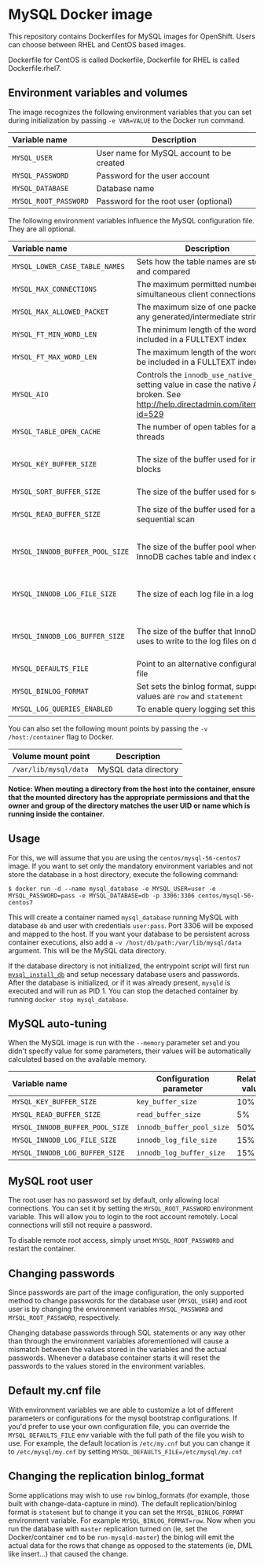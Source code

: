 MySQL Docker image
==================

This repository contains Dockerfiles for MySQL images for OpenShift.
Users can choose between RHEL and CentOS based images.

Dockerfile for CentOS is called Dockerfile, Dockerfile for RHEL is called
Dockerfile.rhel7.


Environment variables and volumes
----------------------------------

The image recognizes the following environment variables that you can set during
initialization by passing `-e VAR=VALUE` to the Docker run command.

|    Variable name       |    Description                            |
| :--------------------- | ----------------------------------------- |
|  `MYSQL_USER`          | User name for MySQL account to be created |
|  `MYSQL_PASSWORD`      | Password for the user account             |
|  `MYSQL_DATABASE`      | Database name                             |
|  `MYSQL_ROOT_PASSWORD` | Password for the root user (optional)     |

The following environment variables influence the MySQL configuration file. They are all optional.

|    Variable name                |    Description                                                    |    Default
| :------------------------------ | ----------------------------------------------------------------- | -------------------------------
|  `MYSQL_LOWER_CASE_TABLE_NAMES` | Sets how the table names are stored and compared                  |  0
|  `MYSQL_MAX_CONNECTIONS`        | The maximum permitted number of simultaneous client connections   |  151
|  `MYSQL_MAX_ALLOWED_PACKET`     | The maximum size of one packet or any generated/intermediate string | 200M
|  `MYSQL_FT_MIN_WORD_LEN`        | The minimum length of the word to be included in a FULLTEXT index |  4
|  `MYSQL_FT_MAX_WORD_LEN`        | The maximum length of the word to be included in a FULLTEXT index |  20
|  `MYSQL_AIO`                    | Controls the `innodb_use_native_aio` setting value in case the native AIO is broken. See http://help.directadmin.com/item.php?id=529 |  1
|  `MYSQL_TABLE_OPEN_CACHE`       | The number of open tables for all threads                         |  400
|  `MYSQL_KEY_BUFFER_SIZE`        | The size of the buffer used for index blocks                      |  32M (or 10% of available memory)
|  `MYSQL_SORT_BUFFER_SIZE`       | The size of the buffer used for sorting                           |  256K
|  `MYSQL_READ_BUFFER_SIZE`       | The size of the buffer used for a sequential scan                 |  8M (or 5% of available memory)
|  `MYSQL_INNODB_BUFFER_POOL_SIZE`| The size of the buffer pool where InnoDB caches table and index data |  32M (or 50% of available memory)
|  `MYSQL_INNODB_LOG_FILE_SIZE`   | The size of each log file in a log group                          |  8M (or 15% of available available)
|  `MYSQL_INNODB_LOG_BUFFER_SIZE` | The size of the buffer that InnoDB uses to write to the log files on disk | 8M (or 15% of available memory)
|  `MYSQL_DEFAULTS_FILE`          | Point to an alternative configuration file                        |  /etc/my.cnf
|  `MYSQL_BINLOG_FORMAT`          | Set sets the binlog format, supported values are `row` and `statement` | statement
|  `MYSQL_LOG_QUERIES_ENABLED`    | To enable query logging set this to `1`                           | 0

You can also set the following mount points by passing the `-v /host:/container` flag to Docker.

|  Volume mount point      | Description          |
| :----------------------- | -------------------- |
|  `/var/lib/mysql/data`   | MySQL data directory |

**Notice: When mouting a directory from the host into the container, ensure that the mounted
directory has the appropriate permissions and that the owner and group of the directory
matches the user UID or name which is running inside the container.**

Usage
---------------------------------

For this, we will assume that you are using the `centos/mysql-56-centos7` image.
If you want to set only the mandatory environment variables and not store
the database in a host directory, execute the following command:

```
$ docker run -d --name mysql_database -e MYSQL_USER=user -e MYSQL_PASSWORD=pass -e MYSQL_DATABASE=db -p 3306:3306 centos/mysql-56-centos7
```

This will create a container named `mysql_database` running MySQL with database
`db` and user with credentials `user:pass`. Port 3306 will be exposed and mapped
to the host. If you want your database to be persistent across container executions,
also add a `-v /host/db/path:/var/lib/mysql/data` argument. This will be the MySQL
data directory.

If the database directory is not initialized, the entrypoint script will first
run [`mysql_install_db`](https://dev.mysql.com/doc/refman/en/mysql-install-db.html)
and setup necessary database users and passwords. After the database is initialized,
or if it was already present, `mysqld` is executed and will run as PID 1. You can
 stop the detached container by running `docker stop mysql_database`.


MySQL auto-tuning
-----------------

When the MySQL image is run with the `--memory` parameter set and you didn't
specify value for some parameters, their values will be automatically
calculated based on the available memory.

| Variable name                   | Configuration parameter   | Relative value
| :-------------------------------| ------------------------- | --------------
| `MYSQL_KEY_BUFFER_SIZE`         | `key_buffer_size`         | 10%
| `MYSQL_READ_BUFFER_SIZE`        | `read_buffer_size`        | 5%
| `MYSQL_INNODB_BUFFER_POOL_SIZE` | `innodb_buffer_pool_size` | 50%
| `MYSQL_INNODB_LOG_FILE_SIZE`    | `innodb_log_file_size`    | 15%
| `MYSQL_INNODB_LOG_BUFFER_SIZE`  | `innodb_log_buffer_size`  | 15%


MySQL root user
---------------------------------
The root user has no password set by default, only allowing local connections.
You can set it by setting the `MYSQL_ROOT_PASSWORD` environment variable. This
will allow you to login to the root account remotely. Local connections will
still not require a password.

To disable remote root access, simply unset `MYSQL_ROOT_PASSWORD` and restart
the container.


Changing passwords
------------------

Since passwords are part of the image configuration, the only supported method
to change passwords for the database user (`MYSQL_USER`) and root user is by
changing the environment variables `MYSQL_PASSWORD` and `MYSQL_ROOT_PASSWORD`,
respectively.

Changing database passwords through SQL statements or any way other than through
the environment variables aforementioned will cause a mismatch between the
values stored in the variables and the actual passwords. Whenever a database
container starts it will reset the passwords to the values stored in the
environment variables.

Default my.cnf file
-------------------
With environment variables we are able to customize a lot of different parameters
or configurations for the mysql bootstrap configurations. If you'd prefer to use
your own configuration file, you can override the `MYSQL_DEFAULTS_FILE` env
variable with the full path of the file you wish to use. For example, the default
location is `/etc/my.cnf` but you can change it to `/etc/mysql/my.cnf` by setting
 `MYSQL_DEFAULTS_FILE=/etc/mysql/my.cnf`

Changing the replication binlog_format
--------------------------------------
Some applications may wish to use `row` binlog_formats (for example, those built
  with change-data-capture in mind). The default replication/binlog format is
  `statement` but to change it you can set the `MYSQL_BINLOG_FORMAT` environment
  variable. For example `MYSQL_BINLOG_FORMAT=row`. Now when you run the database
  with `master` replication turned on (ie, set the Docker/container `cmd` to be
`run-mysqld-master`) the binlog will emit the actual data for the rows that change
as opposed to the statements (ie, DML like insert...) that caused the change.
